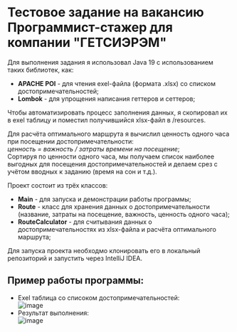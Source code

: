 # Тестовое задание на вакансию Программист-стажер для компании "ГЕТСИЭРЭМ"
Для выполнения задания я использовал Java 19 с использованием таких библиотек, как:
* **APACHE POI** - для чтения exel-файла (формата .xlsx) со списком достопримечательностей;
* **Lombok** - для упрощения написания геттеров и сеттеров;

Чтобы автоматизировать процесс заполнения данных, я скопировал их в exel таблицу и поместил получившийся xlsx-файл в /resources.

Для расчёта оптимального маршрута я вычислил ценность одного часа при посещении достопримечательности:  
*ценность = важность / затраты времени на посещение*;  
Сортируя по ценности одного часа, мы получаем список наиболее выгодных для посещения достопримечательностей и делаем срез с учётом вводных к заданию (время на сон и т.д.).

Проект состоит из трёх классов:
* **Main** - для запуска и демонстрации работы программы;
* **Route** - класс для хранения данных о достопримечательности (название, затраты на посещение, важность, ценность одного часа);
* **RouteCalculator** - для считывания данных о достопримечательностях из xlsx-файла и расчёта оптимального маршрута;

Для запуска проекта необходмо клонировать его в локальный репозиторий и запустить через IntelliJ IDEA.
## Пример работы программы:
* Exel таблица со списоком достопримечательностей:  
![image](https://github.com/OcolusX/RouteCalculator/assets/90719002/22ecc19f-0359-494f-b388-26a851e609de)
* Результат выполнения:  
![image](https://github.com/OcolusX/RouteCalculator/assets/90719002/bbc23d74-0261-4baa-83b1-06571bb2a370)

